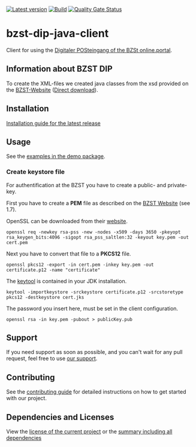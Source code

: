 [![Latest version](https://img.shields.io/maven-central/v/software.xdev/bzst-dip-java-client?logo=apache%20maven)](https://mvnrepository.com/artifact/software.xdev/bzst-dip-java-client)
[![Build](https://img.shields.io/github/actions/workflow/status/xdev-software/bzst-dip-java-client/checkBuild.yml?branch=develop)](https://github.com/xdev-software/bzst-dip-java-client/actions/workflows/checkBuild.yml?query=branch%3Adevelop)
[![Quality Gate Status](https://sonarcloud.io/api/project_badges/measure?project=xdev-software_bzst-dip-java-client&metric=alert_status)](https://sonarcloud.io/dashboard?id=xdev-software_bzst-dip-java-client)

# bzst-dip-java-client

Client for using
the [Digitaler POSteingang of the BZSt online.portal](https://www.bzst.de/DE/Service/Portalinformation/Massendaten/DIP/dip.html?nn=68828).

## Information about BZST DIP

To create the XML-files we created java classes from the xsd provided on
the [BZST-Website](https://www.bzst.de/DE/Unternehmen/Intern_Informationsaustausch/DAC7/Handbuecher/handbuecher.html?nn=127558#js-toc-entry2) ([Direct download](https://www.bzst.de/SharedDocs/Downloads/DE/Digitale_Plattformbetreiber/amtlicher_datensatz_entwurf)).

## Installation
[Installation guide for the latest release](https://github.com/xdev-software/bzst-dip-java-client/releases/latest#Installation)

## Usage

See the [examples in the demo package](/src/main/java/software/demo/bzst/dip/client/demo).

### Create keystore file

For authentification at the BZST you have to create a public- and private-key.

First you have to create a **PEM** file as described on
the [BZST Website](https://www.bzst.de/SharedDocs/Downloads/DE/EOP_BOP/khb_dip.pdf?__blob=publicationFile&v=9) (see
1.7).

OpenSSL can be downloaded from their [website](https://www.openssl.org/).

```
openssl req -newkey rsa-pss -new -nodes -x509 -days 3650 -pkeyopt rsa_keygen_bits:4096 -sigopt rsa_pss_saltlen:32 -keyout key.pem -out cert.pem
```

Next you have to convert that file to a **PKCS12** file.

```
openssl pkcs12 -export -in cert.pem -inkey key.pem -out certificate.p12 -name "certificate"
```

The [keytool](https://docs.oracle.com/javase/8/docs/technotes/tools/unix/keytool.html) is contained in your JDK
installation.

```
keytool -importkeystore -srckeystore certificate.p12 -srcstoretype pkcs12 -destkeystore cert.jks
```

The password you insert here, must be set in the client configuration.

```
openssl rsa -in key.pem -pubout > publicKey.pub
```

## Support

If you need support as soon as possible, and you can't wait for any pull request, feel free to
use [our support](https://xdev.software/en/services/support).

## Contributing
See the [contributing guide](./CONTRIBUTING.md) for detailed instructions on how to get started with our project.

## Dependencies and Licenses
View the [license of the current project](LICENSE) or the [summary including all dependencies](https://xdev-software.github.io/bzst-dip-java-client/dependencies/)
